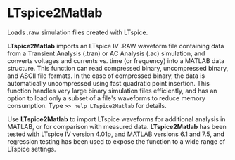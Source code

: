 # LTspice2Matlab

Loads .raw simulation files created with LTspice.

**LTspice2Matlab** imports an LTspice IV .RAW waveform file containing data
from a Transient Analysis (.tran) or AC Analysis (.ac) simulation, and converts
voltages and currents vs. time (or frequency) into a MATLAB data structure.
This function can read compressed binary, uncompressed binary, and ASCII file
formats. In the case of compressed binary, the data is automatically
uncompressed using fast quadratic point insertion. This function handles very
large binary simulation files efficiently, and has an option to load only a
subset of a file's waveforms to reduce memory consumption. Type
`>> help LTspice2Matlab` for details.

Use **LTspice2Matlab** to import LTspice waveforms for additional analysis in
MATLAB, or for comparison with measured data. **LTspice2Matlab** has been
tested with LTspice IV version 4.01p, and MATLAB versions 6.1 and 7.5, and
regression testing has been used to expose the function to a wide range of
LTspice settings.
